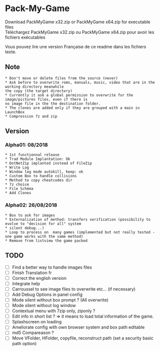 # Pack-My-Game

Download PackMyGame x32.zip or PackMyGame x64.zip for executable files  
Téléchargez PackMyGame x32.zip ou PackMyGame x64.zip pour avoir les fichiers exécutables  

Vous pouvez lire une version Française de ce readme dans les fichiers texte.  

## Note
	* Don't move or delete files from the source (never)
	* Ask before to overwrite roms, manuals, music, video that are in the working directory meanwhile
	the copy (the target directory)
	* Currently it ask a global permission to overwrite for the image/pictures files, even if there is
	no image file in the the destination folder.
	* The clones are added only if they are grouped with a main in LaunchBox
	* Compression 7z and zip
		
## Version
### Alpha01: 08/2018
	* 1st functionnal release
	* Trad Module Implantation: Ok
	* DotNetZip implanted instead of FileZip
	* Write Log	
	* Window log mode autokill, keep: ok			
	* Custom Box to handle collisions
	* Method to copy cheatcodes dir
	* 7z choice
	* File Schéma
	* Add Clones
		
### Alpha02: 26/08/2018
	* Box to ask for images 
	* Externalization of method: transfers verification (possibility to evolve to "decision for all" system
	* silent debug...)
	* Loop to process on  many games (implemented but not really tested - one game works with the same method)
	* Remove from listview the game packed

## TODO

- [ ] Find a better way to handle images files
- [ ] Finish Translation fr
- [ ] Correct the english version		
- [ ] Integrate help
- [ ] Carroussel to see image files to overwrite etc... (if necessary)		
- [ ] Add Debug Options in panel config
- [ ] Mode silent without box prompt ? (All overwrite)
- [ ] Mode silent without log window
- [ ] Contextual menu with 7zip only, ziponly ?
- [ ] Edit info in short list ? => it means to load total information of the game.
- [ ] Splashscreen on loading
- [ ] Ameliorate config with own browser system  and box path editable
- [ ] md5 Compareason ?
- [ ] Move VFolder, HFolder, copyfile, reconstruct path (set a security basic path option)

